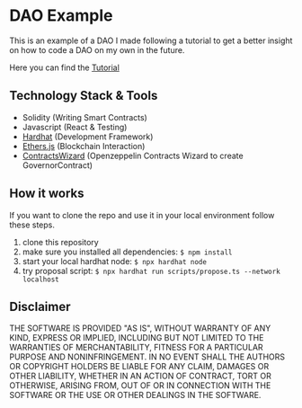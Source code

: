 # DAO Example

This is an example of a DAO I made following a tutorial to get a better insight on how to code a DAO on my own in the future.

Here you can find the [Tutorial](https://www.youtube.com/watch?v=AhJtmUqhAqg&t=738s)

## Technology Stack & Tools

- Solidity (Writing Smart Contracts)
- Javascript (React & Testing)
- [Hardhat](https://hardhat.org/) (Development Framework)
- [Ethers.js](https://docs.ethers.io/v5/) (Blockchain Interaction)
- [ContractsWizard](https://docs.openzeppelin.com/contracts/4.x/wizard) (Openzeppelin Contracts Wizard to create GovernorContract)


## How it works

If you want to clone the repo and use it in your local environment follow these steps.

1. clone this repository
2. make sure you installed all dependencies:
```$ npm install```
3. start your local hardhat node: 
```$ npx hardhat node```
4. try proposal script: 
```$ npx hardhat run scripts/propose.ts --network localhost```

## Disclaimer
THE SOFTWARE IS PROVIDED "AS IS", WITHOUT WARRANTY OF ANY KIND, EXPRESS OR IMPLIED, INCLUDING BUT NOT LIMITED TO THE WARRANTIES OF MERCHANTABILITY, FITNESS FOR A PARTICULAR PURPOSE AND NONINFRINGEMENT. 
IN NO EVENT SHALL THE AUTHORS OR COPYRIGHT HOLDERS BE LIABLE FOR ANY CLAIM, DAMAGES OR OTHER LIABILITY, WHETHER IN AN ACTION OF CONTRACT, TORT OR OTHERWISE, ARISING FROM, OUT OF OR IN CONNECTION WITH THE SOFTWARE OR THE USE OR OTHER DEALINGS IN THE SOFTWARE.